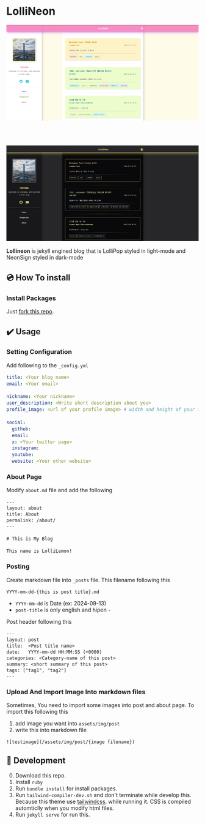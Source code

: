 # LolliNeon

![light-mode](./readme-assets/light-mode.png)

<br > <br >

![dark-mode](./readme-assets/dark-mode.png)


**Lollineon** is jekyll engined blog that is LolliPop styled in light-mode and NeonSign styled in dark-mode

## 💿 How To install

### Install Packages

Just [fork this repo](https://github.com/recoma96/lollineon/fork).



## ✔️ Usage

### Setting Configuration

Add following to the `_config.yml`

```yaml
title: <Your blog name>
email: <Your email>

nickname: <Your nickname>
user_description: <Write short description about you>
profile_image: <url of your profile image> # width and height of your image must be same!

social:
  github:
  email:
  x: <Your twitter page>
  instagram:
  youtube:
  website: <Your other website>
```



### About Page

Modify `about.md` file and add the following

```
---
layout: about
title: About
permalink: /about/
---

# This is My Blog

This name is LolliLemon!

```


### Posting

Create markdown file into `_posts` file. This filename following this

```
YYYY-mm-dd-{this is post title}.md
```
* `YYYY-mm-dd` is Date (ex: 2024-09-13)
* `post-title` is only english and hipen `-`


Post header following this

```
---
layout: post
title:  <Post title name>
date:   YYYY-mm-dd HH:MM:SS (+0000)
categories: <Category-name of this post>
summary: <short summary of this post>
tags: ["tag1", "tag2"]
---
```


### Upload And Import Image Into markdown files

Sometimes, You need to import some images into post and about page. To import this following this

1. add image you want into `assets/img/post`
2. write this into markdown file
  ```
  ![testimage](/assets/img/post/{image filename})
  ```


## 🔧 Development

0. Download this repo.
1. Install `ruby`
2. Run `bundle install` for install packages.
3. Run `tailwind-compiler-dev.sh` and don't terminate while develop this. Because this theme use [tailwindcss](https://tailwindcss.com/). while running it. CSS is compiled automticlly when you modify html files.
3. Run `jekyll serve` for run this.

